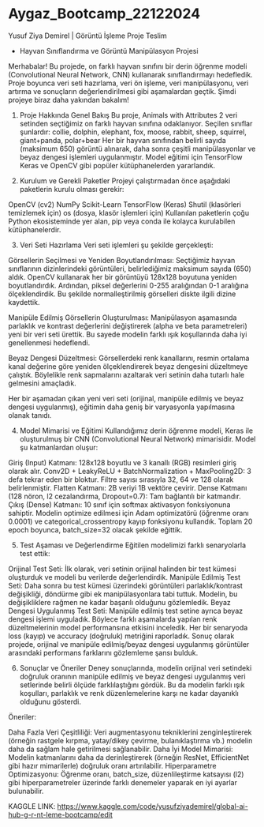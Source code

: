 # Aygaz_Bootcamp_22122024
Yusuf Ziya Demirel | Görüntü İşleme Proje Teslim

 - Hayvan Sınıflandırma ve Görüntü Manipülasyon Projesi

Merhabalar! Bu projede, on farklı hayvan sınıfını bir derin öğrenme modeli (Convolutional Neural Network, CNN) kullanarak sınıflandırmayı hedefledik. Proje boyunca veri seti hazırlama, veri ön işleme, veri manipülasyonu, veri artırma ve sonuçların değerlendirilmesi gibi aşamalardan geçtik. Şimdi projeye biraz daha yakından bakalım!

1. Proje Hakkında Genel Bakış
Bu proje, Animals with Attributes 2 veri setinden seçtiğimiz on farklı hayvan sınıfına odaklanıyor. Seçilen sınıflar şunlardır:
collie, dolphin, elephant, fox, moose, rabbit, sheep, squirrel, giant+panda, polar+bear
Her bir hayvan sınıfından belirli sayıda (maksimum 650) görüntü alınarak, daha sonra çeşitli manipülasyonlar ve beyaz dengesi işlemleri uygulanmıştır. Model eğitimi için TensorFlow Keras ve OpenCV gibi popüler kütüphanelerden yararlandık.

2. Kurulum ve Gerekli Paketler
Projeyi çalıştırmadan önce aşağıdaki paketlerin kurulu olması gerekir:

OpenCV (cv2)
NumPy
Scikit-Learn
TensorFlow (Keras)
Shutil (klasörleri temizlemek için)
os (dosya, klasör işlemleri için)
Kullanılan paketlerin çoğu Python ekosisteminde yer alan, pip veya conda ile kolayca kurulabilen kütüphanelerdir.

3. Veri Seti Hazırlama
Veri seti işlemleri şu şekilde gerçekleşti:

Görsellerin Seçilmesi ve Yeniden Boyutlandırılması:
Seçtiğimiz hayvan sınıflarının dizinlerindeki görüntüleri, belirlediğimiz maksimum sayıda (650) aldık. OpenCV kullanarak her bir görüntüyü 128x128 boyutuna yeniden boyutlandırdık. Ardından, piksel değerlerini 0-255 aralığından 0-1 aralığına ölçeklendirdik. Bu şekilde normalleştirilmiş görselleri diskte ilgili dizine kaydettik.

Manipüle Edilmiş Görsellerin Oluşturulması:
Manipülasyon aşamasında parlaklık ve kontrast değerlerini değiştirerek (alpha ve beta parametreleri) yeni bir veri seti ürettik. Bu sayede modelin farklı ışık koşullarında daha iyi genellenmesi hedeflendi.

Beyaz Dengesi Düzeltmesi:
Görsellerdeki renk kanallarını, resmin ortalama kanal değerine göre yeniden ölçeklendirerek beyaz dengesini düzeltmeye çalıştık. Böylelikle renk sapmalarını azaltarak veri setinin daha tutarlı hale gelmesini amaçladık.

Her bir aşamadan çıkan yeni veri seti (orijinal, manipüle edilmiş ve beyaz dengesi uygulanmış), eğitimin daha geniş bir varyasyonla yapılmasına olanak tanıdı.

4. Model Mimarisi ve Eğitimi
Kullandığımız derin öğrenme modeli, Keras ile oluşturulmuş bir CNN (Convolutional Neural Network) mimarisidir. Model şu katmanlardan oluşur:

Giriş (Input) Katmanı: 128x128 boyutlu ve 3 kanallı (RGB) resimleri giriş olarak alır.
Conv2D + LeakyReLU + BatchNormalization + MaxPooling2D: 3 defa tekrar eden bir bloktur. Filtre sayısı sırasıyla 32, 64 ve 128 olarak belirlenmiştir.
Flatten Katmanı: 2B veriyi 1B vektöre çevirir.
Dense Katmanı (128 nöron, l2 cezalandırma, Dropout=0.7): Tam bağlantılı bir katmandır.
Çıkış (Dense) Katmanı: 10 sınıf için softmax aktivasyon fonksiyonuna sahiptir.
Modelin optimize edilmesi için Adam optimizatörü (öğrenme oranı 0.0001) ve categorical_crossentropy kayıp fonksiyonu kullandık. Toplam 20 epoch boyunca, batch_size=32 olacak şekilde eğittik.

5. Test Aşaması ve Değerlendirme
Eğitilen modelimizi farklı senaryolarla test ettik:

Orijinal Test Seti: İlk olarak, veri setinin orijinal halinden bir test kümesi oluşturduk ve modeli bu verilerde değerlendirdik.
Manipüle Edilmiş Test Seti: Daha sonra bu test kümesi üzerindeki görüntüleri parlaklık/kontrast değişikliği, döndürme gibi ek manipülasyonlara tabi tuttuk. Modelin, bu değişikliklere rağmen ne kadar başarılı olduğunu gözlemledik.
Beyaz Dengesi Uygulanmış Test Seti: Manipüle edilmiş test setine ayrıca beyaz dengesi işlemi uyguladık. Böylece farklı aşamalarda yapılan renk düzeltmelerinin model performansına etkisini inceledik.
Her bir senaryoda loss (kayıp) ve accuracy (doğruluk) metriğini raporladık. Sonuç olarak projede, orijinal ve manipüle edilmiş/beyaz dengesi uygulanmış görüntüler arasındaki performans farklarını gözlemleme şansı bulduk.

6. Sonuçlar ve Öneriler
Deney sonuçlarında, modelin orijinal veri setindeki doğruluk oranının manipüle edilmiş ve beyaz dengesi uygulanmış veri setlerinde belirli ölçüde farklılaştığını gördük. Bu da modelin farklı ışık koşulları, parlaklık ve renk düzenlemelerine karşı ne kadar dayanıklı olduğunu gösterdi.

Öneriler:

Daha Fazla Veri Çeşitliliği: Veri augmentasyonu tekniklerini zenginleştirerek (örneğin rastgele kırpma, yatay/dikey çevirme, bulanıklaştırma vb.) modelin daha da sağlam hale getirilmesi sağlanabilir.
Daha İyi Model Mimarisi: Modelin katmanlarını daha da derinleştirerek (örneğin ResNet, EfficientNet gibi hazır mimarilerle) doğruluk oranı artırılabilir.
Hiperparametre Optimizasyonu: Öğrenme oranı, batch_size, düzenlileştirme katsayısı (l2) gibi hiperparametreler üzerinde farklı denemeler yaparak en iyi ayarlar bulunabilir.

KAGGLE LINK: https://www.kaggle.com/code/yusufziyademirel/global-ai-hub-g-r-nt-leme-bootcamp/edit
